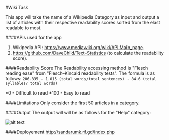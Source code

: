 #Wiki Task

This app will take the name of a Wikipedia Category as input and output a list of articles with their respective readability scores sorted from the elast readable to most.

####APIs used for the app
1. Wikipedia API: https://www.mediawiki.org/wiki/API:Main_page.
2. https://github.com/DaveChild/Text-Statistics (to calculate the readability score).

####Readability Score
The Readability accessing method is "Flesch reading ease" from "Flesch–Kincaid readability tests".
The formula is as follows:
```206.835 - 1.015 (total words/total sentences) - 84.6 (total syllables/ total words)```

*0 - Difficult to read
*100 - Easy to read

####Limitations
Only consider the first 50 articles in a category.

####Output
The output will will be as follows for the "Help" category:

![alt text](https://github.com/sandarumk/WikiTask/blob/master/wiki.PNG)

####Deployement
http://sandarumk.rf.gd/Index.php

